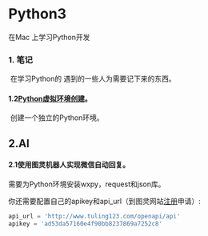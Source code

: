 # Python3
在Mac 上学习Python开发

### 1. 笔记

​	在学习Python的 遇到的一些人为需要记下来的东西。

#### 1.2[Python虚拟环境创建](https://github.com/buyDream/Python3/blob/master/%E7%AC%94%E8%AE%B0/%E8%99%9A%E6%8B%9F%E7%8E%AF%E5%A2%83.md)。

​	创建一个独立的Python环境。

## 2.AI

#### 2.1使用图灵机器人实现微信自动回复。

需要为Python环境安装wxpy，request和json库。

你还需要配置自己的apikey和api_url（到图灵网站[注册](http://www.tuling123.com/register/index.jhtml)申请）:

~~~Python
api_url = 'http://www.tuling123.com/openapi/api'
apikey = 'ad53da57160e4f90bb8237869a7252c8'
~~~



